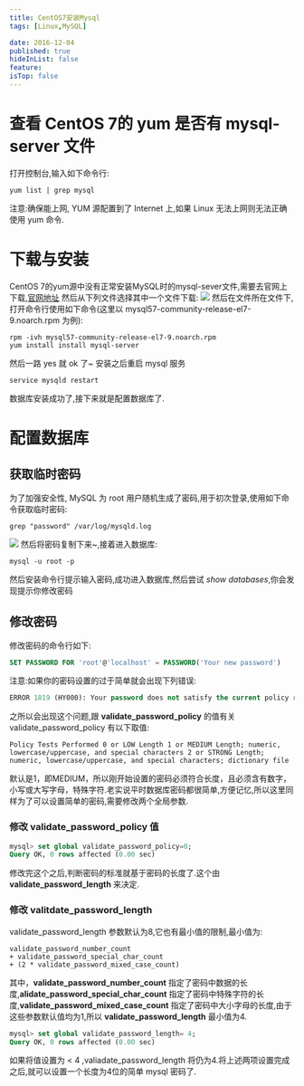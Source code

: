 ```yaml
---
title: CentOS7安装Mysql
tags: [Linux,MySQL]

date: 2016-12-04
published: true
hideInList: false
feature: 
isTop: false
---
```








# 查看 CentOS 7的 yum 是否有 mysql-server 文件
打开控制台,输入如下命令行:

```shell
yum list | grep mysql
```

注意:确保能上网, YUM 源配置到了 Internet 上,如果 Linux 无法上网则无法正确使用 yum 命令.

# 下载与安装
CentOS 7的yum源中没有正常安装MySQL时的mysql-sever文件,需要去官网上下载,[官网地址](http://dev.mysql.com/downloads/repo/yum/)
然后从下列文件选择其中一个文件下载:
![](http://ww3.sinaimg.cn/large/d9e82fa4jw1f8vis1jxhyj20th06z769.jpg)
然后在文件所在文件下,打开命令行使用如下命令(这里以 mysql57-community-release-el7-9.noarch.rpm 为例):

```shell
rpm -ivh mysql57-community-release-el7-9.noarch.rpm
yum install install mysql-server
```

然后一路 yes 就 ok 了~
安装之后重启 mysql 服务

```shell
service mysqld restart
```

数据库安装成功了,接下来就是配置数据库了.

# 配置数据库
## 获取临时密码
为了加强安全性, MySQL 为 root 用户随机生成了密码,用于初次登录,使用如下命令获取临时密码:

```shell
grep "password" /var/log/mysqld.log
```

![](http://ww4.sinaimg.cn/large/d9e82fa4jw1f8vjrbvjt5j20kb01q3ys.jpg)
然后将密码复制下来~,接着进入数据库:

```shell
mysql -u root -p
```

然后安装命令行提示输入密码,成功进入数据库,然后尝试 *show databases*,你会发现提示你修改密码

## 修改密码
修改密码的命令行如下:

```sql
SET PASSWORD FOR 'root'@'localhost' = PASSWORD('Your new password')
```

注意:如果你的密码设置的过于简单就会出现下列错误:

```sql
ERROR 1819 (HY000): Your password does not satisfy the current policy requirements
```

之所以会出现这个问题,跟 **validate_password_policy** 的值有关
validate_password_policy 有以下取值:

```shell
Policy Tests Performed 0 or LOW Length 1 or MEDIUM Length; numeric, lowercase/uppercase, and special characters 2 or STRONG Length; numeric, lowercase/uppercase, and special characters; dictionary file
```

默认是1，即MEDIUM，所以刚开始设置的密码必须符合长度，且必须含有数字，小写或大写字母，特殊字符.老实说平时数据库密码都很简单,方便记忆,所以这里同样为了可以设置简单的密码,需要修改两个全局参数.

### 修改 validate_password_policy 值

```sql
mysql> set global validate_password_policy=0;
Query OK, 0 rows affected (0.00 sec)
```

修改完这个之后,判断密码的标准就基于密码的长度了.这个由 **validate_password_length** 来决定.

### 修改 valitdate_password_length
validate_password_length 参数默认为8,它也有最小值的限制,最小值为:

```shell
validate_password_number_count 
+ validate_password_special_char_count 
+ (2 * validate_password_mixed_case_count)
```

其中，**validate_password_number_count** 指定了密码中数据的长度,**alidate_password_special_char_count** 指定了密码中特殊字符的长度,**validate_password_mixed_case_count** 指定了密码中大小字母的长度,由于这些参数默认值均为1,所以 **validate_password_length** 最小值为4.

```sql
mysql> set global validate_password_length= 4;
Query OK, 0 rows affected (0.00 sec)
```

如果将值设置为 < 4 ,valiadate_password_length 将仍为4.将上述两项设置完成之后,就可以设置一个长度为4位的简单 mysql 密码了.